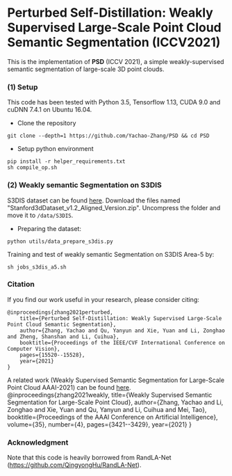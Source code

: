 # Perturbed Self-Distillation: Weakly Supervised Large-Scale Point Cloud Semantic Segmentation (ICCV2021)
This is the implementation of **PSD** (ICCV 2021), a simple weakly-supervised semantic segmentation of large-scale 3D point clouds. 
 
### (1) Setup
This code has been tested with Python 3.5, Tensorflow 1.13, CUDA 9.0 and cuDNN 7.4.1 on Ubuntu 16.04.

 - Clone the repository 
```
git clone --depth=1 https://github.com/Yachao-Zhang/PSD && cd PSD
```
- Setup python environment
```
pip install -r helper_requirements.txt
sh compile_op.sh
```

### (2) Weakly semantic Segmentation on S3DIS
S3DIS dataset can be found 
<a href="https://docs.google.com/forms/d/e/1FAIpQLScDimvNMCGhy_rmBA2gHfDu3naktRm6A8BPwAWWDv-Uhm6Shw/viewform?c=0&w=1">here</a>. 
Download the files named "Stanford3dDataset_v1.2_Aligned_Version.zip". Uncompress the folder and move it to 
`/data/S3DIS`.

- Preparing the dataset:
```
python utils/data_prepare_s3dis.py
```

Training and test of weakly semantic Segmentation on S3DIS Area-5 by:

```
sh jobs_s3dis_a5.sh 
```

### Citation
If you find our work useful in your research, please consider citing:

    @inproceedings{zhang2021perturbed,
        title={Perturbed Self-Distillation: Weakly Supervised Large-Scale Point Cloud Semantic Segmentation},
        author={Zhang, Yachao and Qu, Yanyun and Xie, Yuan and Li, Zonghao and Zheng, Shanshan and Li, Cuihua},
        booktitle={Proceedings of the IEEE/CVF International Conference on Computer Vision},
        pages={15520--15528},
        year={2021}
    }
A related work (Weakly Supervised Semantic Segmentation for Large-Scale Point Cloud AAAI-2021) can be found <a href="https://ojs.aaai.org/index.php/AAAI/article/view/16455">here</a>.
   @inproceedings{zhang2021weakly,
        title={Weakly Supervised Semantic Segmentation for Large-Scale Point Cloud},
        author={Zhang, Yachao and Li, Zonghao and Xie, Yuan and Qu, Yanyun and Li, Cuihua and Mei, Tao},
        booktitle={Proceedings of the AAAI Conference on Artificial Intelligence},
        volume={35},
        number={4},
        pages={3421--3429},
        year={2021}
    }
### Acknowledgment
Note that this code is heavily borrowed from RandLA-Net (https://github.com/QingyongHu/RandLA-Net).
